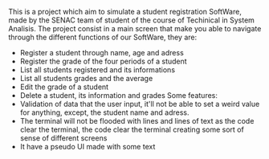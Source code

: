   This is a project which aim to simulate a student registration SoftWare, made by the SENAC team of student of the course of Techinical in System Analisis.
  The project consist in a main screen that make you able to navigate through the different functions of our SoftWare, they are:
* Register a student through name, age and adress
* Register the grade of the four periods of a student
* List all students registered and its informations
* List all students grades and the average
* Edit the grade of a student
* Delete a student, its information and grades
  Some features:
* Validation of data that the user input, it'll not be able to set a weird value for anything, except, the student name and adress.
* The terminal will not be flooded with lines and lines of text as the code clear the terminal, the code clear the terminal creating some sort of sense of different screens
* It have a pseudo UI made with some text
